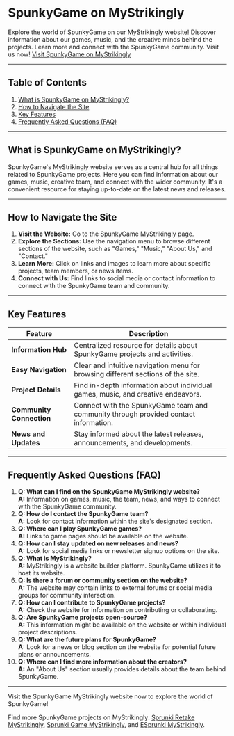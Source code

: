# SpunkyGame on MyStrikingly

Explore the world of SpunkyGame on our MyStrikingly website! Discover information about our games, music, and the creative minds behind the projects.  Learn more and connect with the SpunkyGame community.  Visit us now! [Visit SpunkyGame on MyStrikingly](https://spunkygame.mystrikingly.com/)

---

## Table of Contents

1. [What is SpunkyGame on MyStrikingly?](#what-is-spunkygame-on-mystrikingly)
2. [How to Navigate the Site](#how-to-navigate-the-site)
3. [Key Features](#key-features)
4. [Frequently Asked Questions (FAQ)](#faq)

---

## What is SpunkyGame on MyStrikingly? <a id="what-is-spunkygame-on-mystrikingly"></a>

SpunkyGame's MyStrikingly website serves as a central hub for all things related to SpunkyGame projects. Here you can find information about our games, music, creative team, and connect with the wider community.  It's a convenient resource for staying up-to-date on the latest news and releases.

---

## How to Navigate the Site <a id="how-to-navigate-the-site"></a>

1. **Visit the Website:**  Go to the SpunkyGame MyStrikingly page.
2. **Explore the Sections:** Use the navigation menu to browse different sections of the website, such as "Games," "Music," "About Us," and "Contact."
3. **Learn More:** Click on links and images to learn more about specific projects, team members, or news items.
4. **Connect with Us:** Find links to social media or contact information to connect with the SpunkyGame team and community.

---

## Key Features <a id="key-features"></a>

| Feature                 | Description                                                                            |
|--------------------------|----------------------------------------------------------------------------------------|
| **Information Hub**       |  Centralized resource for details about SpunkyGame projects and activities.          |
| **Easy Navigation**      |  Clear and intuitive navigation menu for browsing different sections of the site.     |
| **Project Details**      |  Find in-depth information about individual games, music, and creative endeavors.    |
| **Community Connection**  |  Connect with the SpunkyGame team and community through provided contact information.   |
| **News and Updates**      | Stay informed about the latest releases, announcements, and developments.             |



---

## Frequently Asked Questions (FAQ) <a id="faq"></a>

1. **Q: What can I find on the SpunkyGame MyStrikingly website?** <br> **A:**  Information on games, music, the team, news, and ways to connect with the SpunkyGame community.
2. **Q: How do I contact the SpunkyGame team?** <br> **A:** Look for contact information within the site's designated section.
3. **Q: Where can I play SpunkyGame games?** <br> **A:** Links to game pages should be available on the website.
4. **Q: How can I stay updated on new releases and news?** <br> **A:** Look for social media links or newsletter signup options on the site.
5. **Q: What is MyStrikingly?** <br> **A:** MyStrikingly is a website builder platform. SpunkyGame utilizes it to host its website.
6. **Q: Is there a forum or community section on the website?** <br> **A:**  The website may contain links to external forums or social media groups for community interaction.
7. **Q: How can I contribute to SpunkyGame projects?** <br> **A:**  Check the website for information on contributing or collaborating.
8. **Q:  Are SpunkyGame projects open-source?** <br> **A:** This information might be available on the website or within individual project descriptions.
9. **Q:  What are the future plans for SpunkyGame?** <br> **A:** Look for a news or blog section on the website for potential future plans or announcements.
10. **Q:  Where can I find more information about the creators?** <br> **A:** An "About Us" section usually provides details about the team behind SpunkyGame.


---


Visit the SpunkyGame MyStrikingly website now to explore the world of SpunkyGame!


Find more SpunkyGame projects on MyStrikingly:  [Sprunki Retake MyStrikingly](https://sprunki-retake.mystrikingly.com/), [Sprunki Game MyStrikingly](https://sprunki-game.mystrikingly.com/), and [ESprunki MyStrikingly](https://esprunki.mystrikingly.com/).
